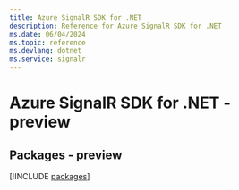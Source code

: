 ```yaml
---
title: Azure SignalR SDK for .NET
description: Reference for Azure SignalR SDK for .NET
ms.date: 06/04/2024
ms.topic: reference
ms.devlang: dotnet
ms.service: signalr
---
```

# Azure SignalR SDK for .NET - preview
## Packages - preview
[!INCLUDE [packages](signalr-index.md)]